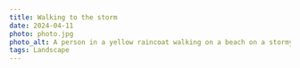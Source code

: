 ```yaml
---
title: Walking to the storm
date: 2024-04-11
photo: photo.jpg
photo_alt: A person in a yellow raincoat walking on a beach on a stormy weather
tags: Landscape
---
```


